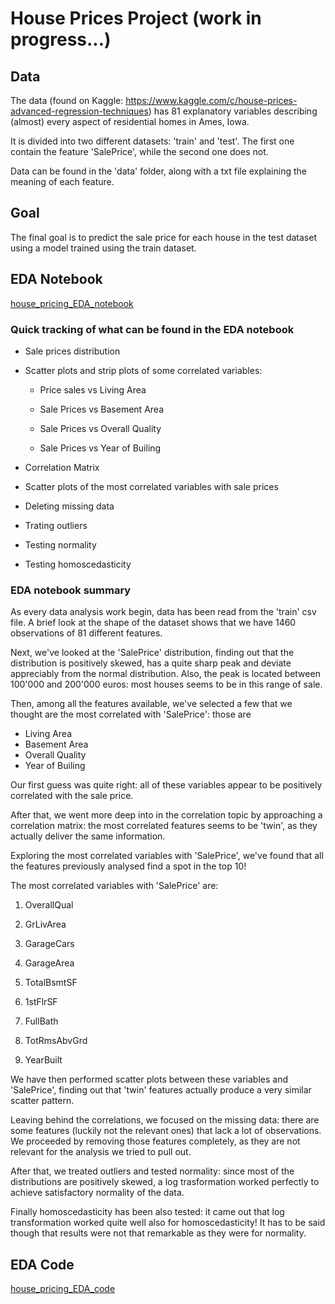 # House Prices Project (work in progress...)

## Data

The data (found on Kaggle: https://www.kaggle.com/c/house-prices-advanced-regression-techniques) has 81 explanatory variables describing (almost) every aspect of residential homes in Ames, Iowa. 

It is divided into two different datasets: 'train' and 'test'. The first one contain the feature 'SalePrice', while the second one does not.

Data can be found in the 'data' folder, along with a txt file explaining the meaning of each feature.

## Goal

The final goal is to predict the sale price for each house in the test dataset using a model trained using the train dataset.

## EDA Notebook
[house_pricing_EDA_notebook](https://github.com/niklai99/House-Pricing/blob/master/house_pricing_EDA_notebook.ipynb)

### Quick tracking of what can be found in the EDA notebook

 - Sale prices distribution

 - Scatter plots and strip plots of some correlated variables:

     - Price sales vs Living Area

     - Sale Prices vs Basement Area

     - Sale Prices vs Overall Quality

     - Sale Prices vs Year of Builing

 - Correlation Matrix 

 - Scatter plots of the most correlated variables with sale prices
 
 - Deleting missing data
 
 - Trating outliers
 
 - Testing normality
 
 - Testing homoscedasticity
 
 ### EDA notebook summary 
 
As every data analysis work begin, data has been read from the 'train' csv file. A brief look at the shape of the dataset shows that we have 1460 observations of 81 different features. 
 
Next, we've looked at the 'SalePrice' distribution, finding out that the distribution is positively skewed, has a quite sharp peak and deviate appreciably from the normal distribution. Also, the peak is located between 100'000 and 200'000 euros: most houses seems to be in this range of sale.

Then, among all the features available, we've selected a few that we thought are the most correlated with 'SalePrice': those are
 - Living Area
 - Basement Area
 - Overall Quality
 - Year of Builing
 
Our first guess was quite right: all of these variables appear to be positively correlated with the sale price. 

After that, we went more deep into in the correlation topic by approaching a correlation matrix: the most correlated features seems to be 'twin', as they actually deliver the same information. 

Exploring the most correlated variables with 'SalePrice', we've found that all the features previously analysed find a spot in the top 10! 

The most correlated variables with 'SalePrice' are:

   1. OverallQual 

   2. GrLivArea

   3. GarageCars

   4. GarageArea

   5. TotalBsmtSF

   6. 1stFlrSF

   7. FullBath

   8. TotRmsAbvGrd

   9. YearBuilt
   
We have then performed scatter plots between these variables and 'SalePrice', finding out that 'twin' features actually produce a very similar scatter pattern.

Leaving behind the correlations, we focused on the missing data: there are some features (luckily not the relevant ones) that lack a lot of observations. We proceeded by removing those features completely, as they are not relevant for the analysis we tried to pull out.

After that, we treated outliers and tested normality: since most of the distributions are positively skewed, a log trasformation worked perfectly to achieve satisfactory normality of the data.

Finally homoscedasticity has been also tested: it came out that log transformation worked quite well also for homoscedasticity! It has to be said though that results were not that remarkable as they were for normality.


## EDA Code
[house_pricing_EDA_code](https://github.com/niklai99/House-Pricing/blob/master/house_pricing_EDA_code.py)




